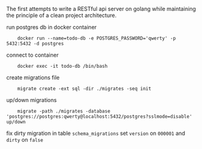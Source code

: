 The first attempts to write a RESTful api server on golang while maintaining the principle of a clean project architecture.

run postgres db in docker container
```
    docker run --name=todo-db -e POSTGRES_PASSWORD='qwerty' -p 5432:5432 -d postgres
```

connect to container
```
    docker exec -it todo-db /bin/bash
```

create migrations file
```
    migrate create -ext sql -dir ./migrates -seq init
```

up/down migrations
```
    migrate -path ./migrates -database 'postgres://postgres:qwerty@localhost:5432/postgres?sslmode=disable' up/down
```

fix dirty migration
    in table `schema_migrations` set `version` on `000001` and `dirty` on `false`

